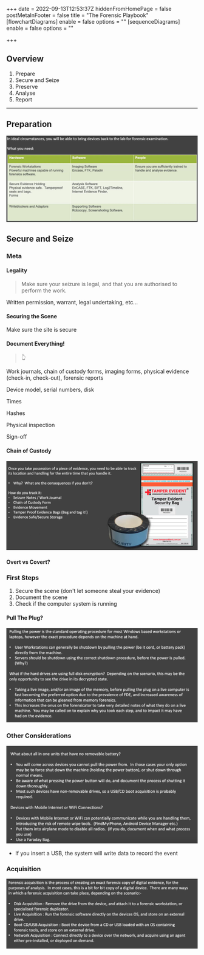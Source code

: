+++
date = 2022-09-13T12:53:37Z
hiddenFromHomePage = false
postMetaInFooter = false
title = "The Forensic Playbook"
[flowchartDiagrams]
enable = false
options = ""
[sequenceDiagrams]
enable = false
options = ""

+++
## Overview

1. Prepare
2. Secure and Seize
3. Preserve
4. Analyse
5. Report

***

## Preparation

![](/uploads/snipaste_2022-09-14_01-53-02.jpg)

## Secure and Seize

### Meta

#### Legality

> Make sure your seizure is legal, and that you are authorised to perform the work.

Written permission, warrant, legal undertaking, etc...

#### Securing the Scene

Make sure the site is secure

#### Document Everything!

> 👆

Work journals, chain of custody forms, imaging forms, physical evidence (check-in, check-out), forensic reports

Device model, serial numbers, disk

Times

Hashes

Physical inspection

Sign-off

#### Chain of Custody

![](/uploads/snipaste_2022-09-14_02-17-34.jpg)

#### Overt vs Covert?

### First Steps

1. Secure the scene (don't let someone steal your evidence)
2. Document the scene
3. Check if the computer system is running

#### Pull The Plug?

![](/uploads/snipaste_2022-09-14_02-12-13.jpg)

### Other Considerations

![](/uploads/snipaste_2022-09-14_02-15-46.jpg)

* If you insert a USB, the system will write data to record the event

### Acquisition

![](/uploads/snipaste_2022-09-14_02-19-36.jpg)
